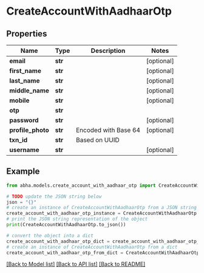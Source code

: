 # CreateAccountWithAadhaarOtp


## Properties

Name | Type | Description | Notes
------------ | ------------- | ------------- | -------------
**email** | **str** |  | [optional] 
**first_name** | **str** |  | [optional] 
**last_name** | **str** |  | [optional] 
**middle_name** | **str** |  | [optional] 
**mobile** | **str** |  | [optional] 
**otp** | **str** |  | 
**password** | **str** |  | [optional] 
**profile_photo** | **str** | Encoded with Base 64 | [optional] 
**txn_id** | **str** | Based on UUID | 
**username** | **str** |  | [optional] 

## Example

```python
from abha.models.create_account_with_aadhaar_otp import CreateAccountWithAadhaarOtp

# TODO update the JSON string below
json = "{}"
# create an instance of CreateAccountWithAadhaarOtp from a JSON string
create_account_with_aadhaar_otp_instance = CreateAccountWithAadhaarOtp.from_json(json)
# print the JSON string representation of the object
print(CreateAccountWithAadhaarOtp.to_json())

# convert the object into a dict
create_account_with_aadhaar_otp_dict = create_account_with_aadhaar_otp_instance.to_dict()
# create an instance of CreateAccountWithAadhaarOtp from a dict
create_account_with_aadhaar_otp_from_dict = CreateAccountWithAadhaarOtp.from_dict(create_account_with_aadhaar_otp_dict)
```
[[Back to Model list]](../README.md#documentation-for-models) [[Back to API list]](../README.md#documentation-for-api-endpoints) [[Back to README]](../README.md)



